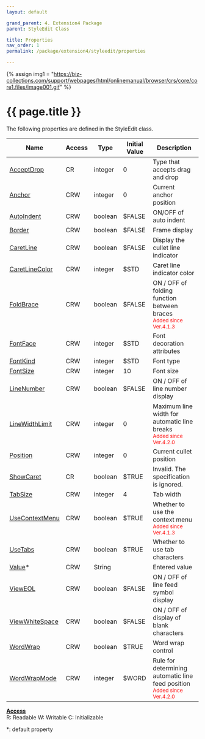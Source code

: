 ```yaml
---
layout: default

grand_parent: 4. Extension4 Package
parent: StyleEdit Class

title: Properties
nav_order: 1
permalink: /package/extension4/styleedit/properties

---
```

{% assign img1 = "https://biz-collections.com/support/webpages/html/onlinemanual/browser/crs/core/core1.files/image001.gif" %}


# {{ page.title }}

The following properties are defined in the StyleEdit class.

|Name       | Access | Type   | Initial Value | Description   |
|----------	|--------|--------|---------------|---------|
|[AcceptDrop](/package/extension4/styleedit/properties/acceptdrop) | CR | integer | 0 |Type that accepts drag and drop |
|[Anchor](/package/extension4/styleedit/properties/anchor) | CRW | integer | 0 |Current anchor position |
|[AutoIndent](/package/extension4/styleedit/properties/autoindent) | CRW | boolean | $FALSE |ON/OFF of auto indent |
|[Border](/package/extension4/styleedit/properties/autoindent) | CRW | boolean | $FALSE |Frame display |
|[CaretLine](/package/extension4/styleedit/properties/caretline) | CRW | boolean | $FALSE |Display the cullet line indicator |
|[CaretLineColor](/package/extension4/styleedit/properties/caretlinecolor) | CRW | integer | $STD |Caret line indicator color | 
|[FoldBrace](/package/extension4/styleedit/properties/foldbrace) | CRW | boolean | $FALSE |ON / OFF of folding function between braces<br><small><span style="color:red">Added since Ver.4.1.3</span></small> | 
|[FontFace](/package/extension4/styleedit/properties/fontface) | CRW | integer | $STD |Font decoration attributes | 
|[FontKind](/package/extension4/styleedit/properties/fontkind) | CRW | integer | $STD |Font type | 
|[FontSize](/package/extension4/styleedit/properties/fontsize) | CRW | integer | 10 |Font size | 
|[LineNumber](/package/extension4/styleedit/properties/linenumber) | CRW | boolean | $FALSE |ON / OFF of line number display | 
|[LineWidthLimit](/package/extension4/styleedit/properties/linewidthlimit) | CRW | integer | 0 | Maximum line width for automatic line breaks<br><small><span style="color:red">Added since Ver.4.2.0</span></small>| 
|[Position](/package/extension4/styleedit/properties/position) | CRW | integer | 0 |Current cullet position | 
|[ShowCaret](/package/extension4/styleedit/properties/showcaret) | CR | boolean | $TRUE |Invalid. The specification is ignored. | 
|[TabSize](/package/extension4/styleedit/properties/tabsize) | CRW | integer | 4 |Tab width | 
|[UseContextMenu](/package/extension4/styleedit/properties/usecontextmenu) | CRW | boolean | $TRUE |Whether to use the context menu <br><small><span style="color:red">Added since Ver.4.1.3</span></small> | 
|[UseTabs](/package/extension4/styleedit/properties/usetabs) | CRW | boolean | $TRUE |Whether to use tab characters | 
|[Value](/package/extension4/styleedit/properties/value)* | CRW | String |  |Entered value | 
|[ViewEOL](/package/extension4/styleedit/properties/vieweol) | CRW | boolean | $FALSE |ON / OFF of line feed symbol display | 
|[ViewWhiteSpace](/package/extension4/styleedit/properties/viewwhitespace) | CRW | boolean | $FALSE |ON / OFF of display of blank characters | 
|[WordWrap](/package/extension4/styleedit/properties/wordwrap) | CRW | boolean | $TRUE | Word wrap control| 
|[WordWrapMode](/package/extension4/styleedit/properties/wordwrapmode) | CRW | integer | $WORD |Rule for determining automatic line feed position<br><small><span style="color:red">Added since Ver.4.2.0</span></small> | 

<u><b>Access</b></u><br>
R: Readable
W: Writable
C: Initializable

*: default property